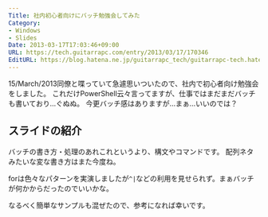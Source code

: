 ```yaml
---
Title: 社内初心者向けにバッチ勉強会してみた
Category:
- Windows
- Slides
Date: 2013-03-17T17:03:46+09:00
URL: https://tech.guitarrapc.com/entry/2013/03/17/170346
EditURL: https://blog.hatena.ne.jp/guitarrapc_tech/guitarrapc-tech.hatenablog.com/atom/entry/6802418398340423898
---
```


<!--
Date: 2013-03-17T17:03:46+09:00
URL: https://tech.guitarrapc.com/entry/2013/03/17/170346
-->

15/March/2013同僚と喋っていて急遽思いついたので、社内で初心者向け勉強会をしました。 これだけPowerShell云々言ってますが、仕事ではまだまだバッチも書いており…ぐぬぬ。 今更バッチ感はありますが…まぁ…いいのでは？

## スライドの紹介

バッチの書き方・処理のあれこれというより、構文やコマンドです。 配列ネタみたいな変な書き方はまた今度ね。

forは色々なパターンを実演しましたが`^|`などの利用を見せられず。まぁバッチが何かからだったのでいいかな。

なるべく簡単なサンプルも混ぜたので、参考になれば幸いです。
